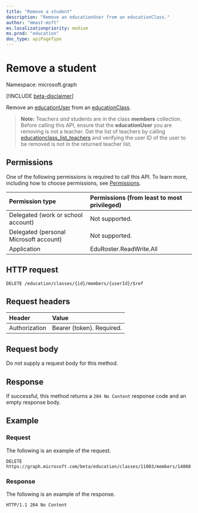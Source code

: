 ```yaml
---
title: "Remove a student"
description: "Remove an educationUser from an educationClass."
author: "mmast-msft"
ms.localizationpriority: medium
ms.prod: "education"
doc_type: apiPageType
---
```


# Remove a student

Namespace: microsoft.graph

[!INCLUDE [beta-disclaimer](../../includes/beta-disclaimer.md)]

Remove an [educationUser](../resources/educationuser.md) from an [educationClass](../resources/educationclass.md).

>**Note:** Teachers _and_ students are in the class **members** collection. Before calling this API, ensure that the **educationUser** you are removing is not a teacher.  Get the list of teachers by calling [educationclass_list_teachers](educationclass-list-teachers.md) and verifying the user ID of the user to be removed is not in the returned teacher list.

## Permissions
One of the following permissions is required to call this API. To learn more, including how to choose permissions, see [Permissions](/graph/permissions-reference).

|Permission type      | Permissions (from least to most privileged)              |
|:--------------------|:---------------------------------------------------------|
|Delegated (work or school account) |  Not supported.  |
|Delegated (personal Microsoft account) |  Not supported.  |
|Application | EduRoster.ReadWrite.All | 

## HTTP request
<!-- { "blockType": "ignored" } -->
```http
DELETE /education/classes/{id}/members/{userId}/$ref
```
## Request headers
| Header       | Value |
|:---------------|:--------|
| Authorization  | Bearer {token}. Required.  |

## Request body
Do not supply a request body for this method.


## Response
If successful, this method returns a `204 No Content` response code and an empty response body.

## Example
### Request
The following is an example of the request.

<!-- {
  "blockType": "request",
  "name": "create_educationclass_from_educationschool_1",
  "sampleKeys": ["11003", "14008"]
}-->
```http
DELETE https://graph.microsoft.com/beta/education/classes/11003/members/14008
```
### Response

The following is an example of the response. 
<!-- {
  "blockType": "response"
} -->
```http
HTTP/1.1 204 No Content
```

<!-- uuid: 8fcb5dbc-d5aa-4681-8e31-b001d5168d79
2015-10-25 14:57:30 UTC -->
<!--
{
  "type": "#page.annotation",
  "description": "Create educationClass",
  "keywords": "",
  "section": "documentation",
  "tocPath": "",
  "suppressions": []
}
-->


